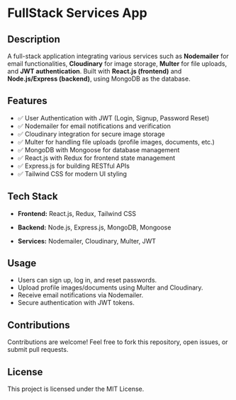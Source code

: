 # FullStack Services App

## Description

A full-stack application integrating various services such as **Nodemailer** for email functionalities, **Cloudinary** for image storage, **Multer** for file uploads, and **JWT authentication**. Built with **React.js (frontend)** and **Node.js/Express (backend)**, using MongoDB as the database.

## Features

- ✅ User Authentication with JWT (Login, Signup, Password Reset)
- ✅ Nodemailer for email notifications and verification
- ✅ Cloudinary integration for secure image storage
- ✅ Multer for handling file uploads (profile images, documents, etc.)
- ✅ MongoDB with Mongoose for database management
- ✅ React.js with Redux for frontend state management
- ✅ Express.js for building RESTful APIs
- ✅ Tailwind CSS for modern UI styling

## Tech Stack

- **Frontend:** React.js, Redux, Tailwind CSS
- **Backend:** Node.js, Express.js, MongoDB, Mongoose
- **Services:** Nodemailer, Cloudinary, Multer, JWT

   <!-- ```env
   MONGO_URI=your_mongodb_connection_string
   JWT_SECRET=your_jwt_secret
   CLOUDINARY_CLOUD_NAME=your_cloudinary_cloud_name
   CLOUDINARY_API_KEY=your_cloudinary_api_key
   CLOUDINARY_API_SECRET=your_cloudinary_api_secret
   EMAIL_USER=your_email@example.com
   EMAIL_PASS=your_email_password
   ``` -->


## Usage

- Users can sign up, log in, and reset passwords.
- Upload profile images/documents using Multer and Cloudinary.
- Receive email notifications via Nodemailer.
- Secure authentication with JWT tokens.

## Contributions

Contributions are welcome! Feel free to fork this repository, open issues, or submit pull requests.

## License

This project is licensed under the MIT License.
